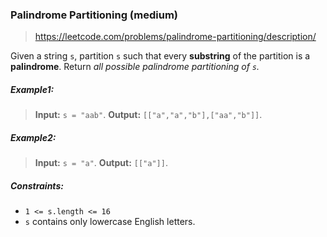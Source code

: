 ### Palindrome Partitioning (medium)

> https://leetcode.com/problems/palindrome-partitioning/description/

Given a string `s`, partition `s` such that every **substring** of the partition is a **palindrome**. Return _all possible palindrome partitioning of `s`._

##### Example1:

> **Input:** `s = "aab"`.
> **Output:** `[["a","a","b"],["aa","b"]]`.

##### Example2:

> **Input:** `s = "a"`.
> **Output:** `[["a"]]`.

##### Constraints:

- `1 <= s.length <= 16`
- `s` contains only lowercase English letters.
